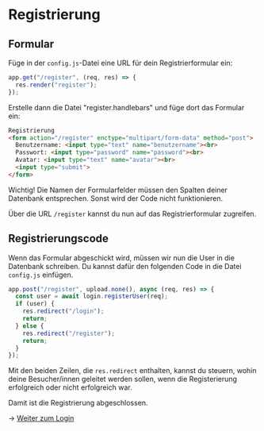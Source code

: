 # Registrierung

## Formular

Füge in der `config.js`-Datei eine URL für dein Registrierformular ein:

```js
app.get("/register", (req, res) => {
  res.render("register");
});
```

Erstelle dann die Datei "register.handlebars" und füge dort das Formular ein:

```html
Registrierung
<form action="/register" enctype="multipart/form-data" method="post">
  Benutzername: <input type="text" name="benutzername"><br>
  Passwort: <input type="password" name="password"><br>
  Avatar: <input type="text" name="avatar"><br>
  <input type="submit">
</form>
```

Wichtig! Die Namen der Formularfelder müssen den Spalten deiner Datenbank entsprechen. Sonst wird der Code nicht funktionieren.

Über die URL `/register` kannst du nun auf das Registrierformular zugreifen.

## Registrierungscode

Wenn das Formular abgeschickt wird, müssen wir nun die User in die Datenbank schreiben. Du kannst dafür den folgenden Code
in die Datei `config.js` einfügen.

```js
app.post("/register", upload.none(), async (req, res) => {
  const user = await login.registerUser(req);
  if (user) {
    res.redirect("/login");
    return;
  } else {
    res.redirect("/register");
    return;
  }
});
```

Mit den beiden Zeilen, die `res.redirect` enthalten, kannst du steuern, wohin deine Besucher/innen geleitet werden sollen,
wenn die Registerierung erfolgreich oder nicht erfolgreich war.

Damit ist die Registrierung abgeschlossen.

&rarr; [Weiter zum Login](login.md)
